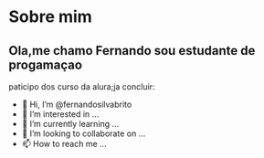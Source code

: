 # Sobre mim
## Ola,me chamo Fernando sou estudante de progamaçao
paticipo dos curso da alura;ja concluir:
- 👋 Hi, I’m @fernandosilvabrito
- 👀 I’m interested in ...
- 🌱 I’m currently learning ...
- 💞️ I’m looking to collaborate on ...
- 📫 How to reach me ...

<!---
fernandosilvabrito/fernandosilvabrito is a ✨ special ✨ repository because its `README.md` (this file) appears on your GitHub profile.
You can click the Preview link to take a look at your changes.
--->
